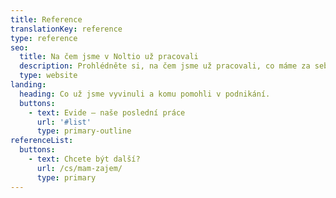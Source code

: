 ```yaml
---
title: Reference
translationKey: reference
type: reference
seo:
  title: Na čem jsme v Noltio už pracovali
  description: Prohlédněte si, na čem jsme už pracovali, co máme za sebou a co naše výtvory vlastně umí. Přečtěte si jejich příběh nebo se na ně rovnou podívejte naživo.
  type: website
landing:
  heading: Co už jsme vyvinuli a komu pomohli v podnikání.
  buttons:
    - text: Evide – naše poslední práce
      url: '#list'
      type: primary-outline
referenceList:
  buttons:
    - text: Chcete být další?
      url: /cs/mam-zajem/
      type: primary
---
```

